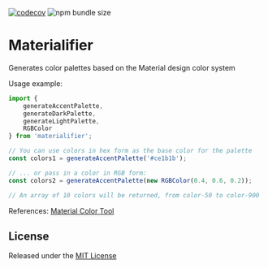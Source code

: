 [![codecov](https://codecov.io/gh/AmirAsghary/materialifier/branch/master/graph/badge.svg?token=P2MUOEK82Z)](https://codecov.io/gh/AmirAsghary/materialifier)
![npm bundle size](https://img.shields.io/bundlephobia/minzip/materialifier@2.0.3?label=GZIP%20%2B%20Minified)

# Materialifier
Generates color palettes based on the Material design color system

Usage example:
```ts
import { 
    generateAccentPalette, 
    generateDarkPalette, 
    generateLightPalette,
    RGBColor
} from 'materialifier';

// You can use colors in hex form as the base color for the palette
const colors1 = generateAccentPalette('#ce1b1b');

// ... or pass in a color in RGB form:
const colors2 = generateAccentPalette(new RGBColor(0.4, 0.6, 0.2));

// An array of 10 colors will be returned, from color-50 to color-900
```

References:
[Material Color Tool](https://material.io/resources/color/#!/?view.left=0&view.right=0)

## License
Released under the [MIT License](./LICENSE)
